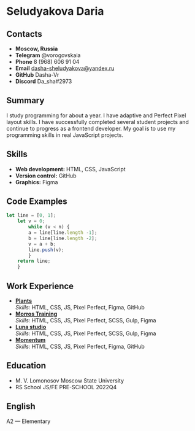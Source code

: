 # Seludyakova Daria
## Contacts
* **Moscow, Russia**
* **Telegram** @vorogovskaia
* **Phone** 8 (968) 606 91 04
* **Email** dasha-sheludyakova@yandex.ru
* **GitHub** Dasha-Vr
* **Discord** Da_sha#2973
## Summary
I study programming for about a year. I have adaptive and Perfect Pixel layout skills. 
I have successfully completed several student projects and continue to progress as a frontend developer. 
My goal is to use my programming skills in real JavaScript projects.
## Skills
* **Web development:** HTML, CSS, JavaScript
* **Version control:** GitHub
* **Graphics:** Figma
## Code Examples
```javascript
let line = [0, 1];
    let v = 0;
        while (v < n) {
        a = line[line.length -1];
        b = line[line.length -2];
        v = a + b;
        line.push(v);
        }
    return line;
    }
```
## Work Experience 
* **[Plants](https://dasha-vr.github.io/Plants/)**     
*Skills:* HTML, CSS, JS, Pixel Perfect, Figma, GitHub
* **[Morros Training](https://dasha-vr.github.io/Morros-training/)**    
  *Skills:* HTML, CSS, JS, Pixel Perfect, SCSS, Gulp, Figma
* **[Luna studio](https://dasha-vr.github.io/LunaStudio/)**  
  *Skills:* HTML, CSS, JS, Pixel Perfect, SCSS, Gulp, Figma
* **[Momentum](https://dasha-vr.github.io/momentum/)**  
  *Skills:* HTML, CSS, JS, Pixel Perfect, Figma, GitHub

## Education 
* M. V. Lomonosov Moscow State University  
* RS School JS/FE PRE-SCHOOL 2022Q4

## English
A2 — Elementary

